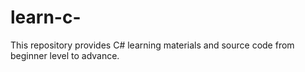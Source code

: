 # learn-c-
This repository provides C# learning materials and source code from beginner level to advance. 
